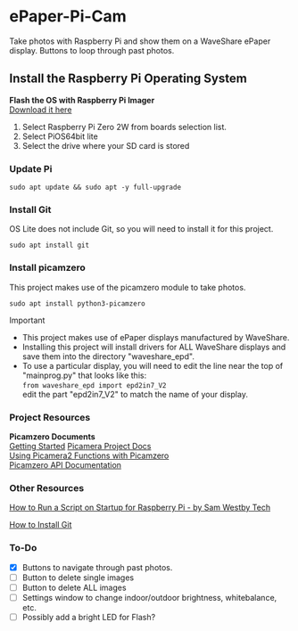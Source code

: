 <!--

https://docs.github.com/en/get-started/writing-on-github/getting-started-with-writing-and-formatting-on-github/basic-writing-and-formatting-syntax

> [!NOTE]
> Useful information that users should know, even when skimming content.

> [!TIP]
> Helpful advice for doing things better or more easily.

> [!IMPORTANT]
> Key information users need to know to achieve their goal.

> [!WARNING]
> Urgent info that needs immediate user attention to avoid problems.

> [!CAUTION]
> Advises about risks or negative outcomes of certain actions.

-->

# ePaper-Pi-Cam
Take photos with Raspberry Pi and show them on a WaveShare ePaper display.
Buttons to loop through past photos.

## Install the Raspberry Pi Operating System
**Flash the OS with Raspberry Pi Imager**  
[Download it here](https://www.raspberrypi.com/software/)
1) Select Raspberry Pi Zero 2W from boards selection list.  
2) Select PiOS64bit lite  
3) Select the drive where your SD card is stored

### Update Pi
```
sudo apt update && sudo apt -y full-upgrade
```

### Install Git  
OS Lite does not include Git, so you will need to install it for this project.
```
sudo apt install git
```

### Install picamzero
This project makes use of the picamzero module to take photos.
```
sudo apt install python3-picamzero
```

> [!IMPORTANT]
> * This project makes use of ePaper displays manufactured by WaveShare.  
> * Installing this project will install drivers for ALL WaveShare displays and save them into the directory "waveshare_epd".  
> * To use a particular display, you will need to edit the line near the top of "mainprog.py" that looks like this:  
> ``` from waveshare_epd import epd2in7_V2 ```  
edit the part "epd2in7_V2" to match the name of your display.

### Project Resources
**Picamzero Documents**  
[Getting Started](https://raspberrypifoundation.github.io/picamera-zero/)
[Picamera Project Docs](https://projects.raspberrypi.org/en/projects/getting-started-with-picamera/0)  
[Using Picamera2 Functions with Picamzero](https://raspberrypifoundation.github.io/picamera-zero/picamera2/)  
[Picamzero API Documentation](https://raspberrypifoundation.github.io/picamera-zero/api_docs/)

### Other Resources ###
[How to Run a Script on Startup for Raspberry Pi - by Sam Westby Tech](https://www.youtube.com/watch?v=Gl9HS7-H0mI)

[How to Install Git](https://github.com/git-guides/install-git)

### To-Do
- [x] Buttons to navigate through past photos.
- [ ] Button to delete single images
- [ ] Button to delete ALL images
- [ ] Settings window to change indoor/outdoor brightness, whitebalance, etc.
- [ ] Possibly add a bright LED for Flash?
